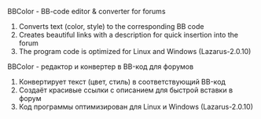 BBColor - BB-code editor & converter for forums

1. Converts text (color, style) to the corresponding BB code
2. Creates beautiful links with a description for quick insertion into the forum
3. The program code is optimized for Linux and Windows (Lazarus-2.0.10)

BBColor - редактор и конвертер в BB-код для форумов

1. Конвертирует текст (цвет, стиль) в соответствующий BB-код
2. Создаёт красивые ссылки с описанием для быстрой вставки в форум
3. Код программы оптимизирован для Linux и Windows (Lazarus-2.0.10)





